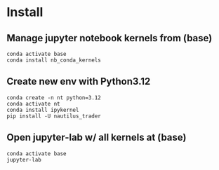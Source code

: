 # Install
## Manage jupyter notebook kernels from (base)
```
conda activate base
conda install nb_conda_kernels
```
## Create new env with Python3.12
```
conda create -n nt python=3.12
conda activate nt
conda install ipykernel
pip install -U nautilus_trader
```

## Open jupyter-lab w/ all kernels at (base)
```
conda activate base
jupyter-lab
```
